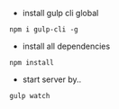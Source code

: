 - install gulp cli global

```
npm i gulp-cli -g
```

- install all dependencies

```
npm install
```

- start server by..

```
gulp watch
```
